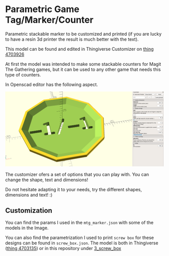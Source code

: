 # Parametric Game Tag/Marker/Counter

Parametric stackable marker to be customized and printed (if you are lucky to have a resin 3d printer the result is much better with the text).

This model can be found and edited in Thingiverse Customizer on [thing 4703926](https://www.thingiverse.com/thing:4703926)

At first the model was intended to make some stackable counters for Magit The Gathering games, but it can be used to any other game that needs this type of counters.

In Openscad editor has the following aspect.

<img src="./../media/4_stackable_marker_openscad.PNG" alt="View openscad" width=600;/>

The customizer ofers a set of options that you can play with. You can change the shape, text and dimensions!




Do not hesitate adapting it to your needs, try the different shapes, dimensions and text! :)

## Customization
You can find the params I used in the `mtg_marker.json` with some of the models in the Image.


You can also find the parametrization I used to print `screw box` for these designs can be found in `screw_box.json`. The model is both in Thingiverse ([thing 4703135](https://www.thingiverse.com/thing:4703135)) or in this repository under [3_screw_box](/misc/3_screw_box)